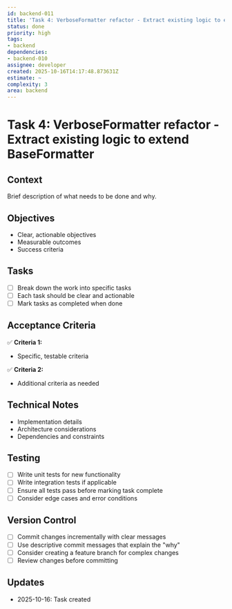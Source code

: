 ```yaml
---
id: backend-011
title: 'Task 4: VerboseFormatter refactor - Extract existing logic to extend BaseFormatter'
status: done
priority: high
tags:
- backend
dependencies:
- backend-010
assignee: developer
created: 2025-10-16T14:17:48.873631Z
estimate: ~
complexity: 3
area: backend
---
```


# Task 4: VerboseFormatter refactor - Extract existing logic to extend BaseFormatter

## Context
Brief description of what needs to be done and why.

## Objectives
- Clear, actionable objectives
- Measurable outcomes
- Success criteria

## Tasks
- [ ] Break down the work into specific tasks
- [ ] Each task should be clear and actionable
- [ ] Mark tasks as completed when done

## Acceptance Criteria
✅ **Criteria 1:**
- Specific, testable criteria

✅ **Criteria 2:**
- Additional criteria as needed

## Technical Notes
- Implementation details
- Architecture considerations
- Dependencies and constraints

## Testing
- [ ] Write unit tests for new functionality
- [ ] Write integration tests if applicable
- [ ] Ensure all tests pass before marking task complete
- [ ] Consider edge cases and error conditions

## Version Control
- [ ] Commit changes incrementally with clear messages
- [ ] Use descriptive commit messages that explain the "why"
- [ ] Consider creating a feature branch for complex changes
- [ ] Review changes before committing

## Updates
- 2025-10-16: Task created